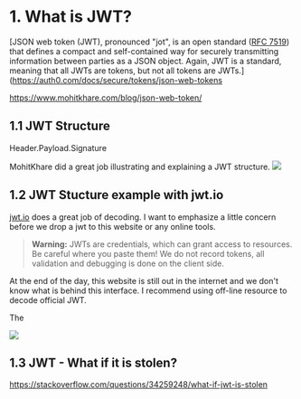 # 1. What is JWT?
[JSON web token (JWT), pronounced "jot", is an open standard ([RFC 7519](https://tools.ietf.org/html/rfc7519)) that defines a compact and self-contained way for securely transmitting information between parties as a JSON object. Again, JWT is a standard, meaning that all JWTs are tokens, but not all tokens are JWTs.](https://auth0.com/docs/secure/tokens/json-web-tokens

https://www.mohitkhare.com/blog/json-web-token/


## 1.1 JWT Structure

Header.Payload.Signature


MohitKhare did a great job illustrating and explaining a JWT structure. 
![](https://i.imgur.com/7n3ZwuX.png)


## 1.2 JWT Stucture example with jwt.io
[jwt.io](https://jwt.io/) does a great job of decoding. 
I want to emphasize a little concern before we drop a jwt to this website or any online tools. 
> **Warning:** JWTs are credentials, which can grant access to resources. Be careful where you paste them! We do not record tokens, all validation and debugging is done on the client side.

At the end of the day, this website is still out in the internet and we don't know what is behind this interface.  I recommend using off-line resource to decode official JWT. 


The

![](https://i.imgur.com/3jfKZfm.png)


## 1.3 JWT - What if it is stolen?

https://stackoverflow.com/questions/34259248/what-if-jwt-is-stolen